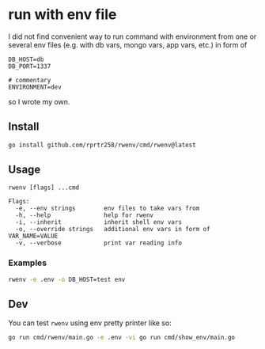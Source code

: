 # run with env file

I did not find convenient way to run command with environment from one or several env files (e.g. with db vars, mongo vars, app vars, etc.) in form of
```env
DB_HOST=db
DB_PORT=1337

# commentary
ENVIRONMENT=dev
```
so I wrote my own.

## Install
```bash
go install github.com/rprtr258/rwenv/cmd/rwenv@latest
```

## Usage
```
rwenv [flags] ...cmd

Flags:
  -e, --env strings        env files to take vars from
  -h, --help               help for rwenv
  -i, --inherit            inherit shell env vars
  -o, --override strings   additional env vars in form of VAR_NAME=VALUE
  -v, --verbose            print var reading info
```

### Examples
```bash
rwenv -e .env -o DB_HOST=test env
```

## Dev
You can test `rwenv` using env pretty printer like so:
```bash
go run cmd/rwenv/main.go -e .env -vi go run cmd/show_env/main.go
```
